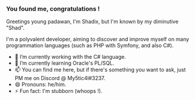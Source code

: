 ### You found me, congratulations !

Greetings young padawan, I'm Shadix, but I'm known by my diminutive "Shad".

I'm a polyvalent developer, aiming to discover and improve myself on many programmation languages (such as PHP with Symfony, and also C#).

- 🔭 I’m currently working with the C# language.
- 🌱 I’m currently learning Oracle's PL/SQL.
- 📫 You can find me here, but if there's something you want to ask, just PM me on Discord @ My5tic4l#3237.
- 😄 Pronouns: he/him.
- ⚡ Fun fact: I'm stubborn (whoops !).
